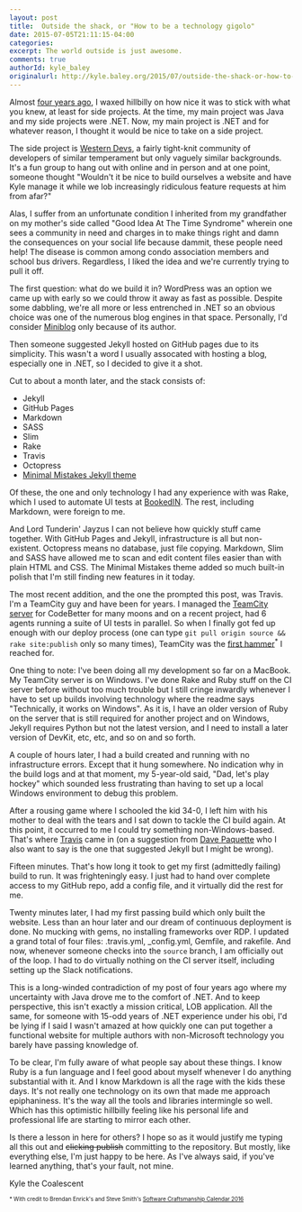 ```yaml
---
layout: post
title:  Outside the shack, or "How to be a technology gigolo"
date: 2015-07-05T21:11:15-04:00
categories:
excerpt: The world outside is just awesome.
comments: true
authorId: kyle_baley
originalurl: http://kyle.baley.org/2015/07/outside-the-shack-or-how-to-be-a-gigolo/
---
```


Almost [four years ago](http://kyle.baley.org/2011/11/staying-home-for-the-night/), I waxed hillbilly on how nice it was to stick with what you knew, at least for side projects. At the time, my main project was Java and my side projects were .NET. Now, my main project is .NET and for whatever reason, I thought it would be nice to take on a side project.

The side project is [Western Devs](http://www.westerndevs.com), a fairly tight-knit community of developers of similar temperament but only vaguely similar backgrounds. It's a fun group to hang out with online and in person and at one point, someone thought "Wouldn't it be nice to build ourselves a website and have Kyle manage it while we lob increasingly ridiculous feature requests at him from afar?"

Alas, I suffer from an unfortunate condition I inherited from my grandfather on my mother's side called "Good Idea At The Time Syndrome" wherein one sees a community in need and charges in to make things right and damn the consequences on your social life because dammit, these people need help! The disease is common among condo association members and school bus drivers. Regardless, I liked the idea and we're currently trying to pull it off.

The first question: what do we build it in? WordPress was an option we came up with early so we could throw it away as fast as possible. Despite some dabbling, we're all more or less entrenched in .NET so an obvious choice was one of the numerous blog engines in that space. Personally, I'd consider [Miniblog](https://github.com/madskristensen/miniblog) only because of its author.

Then someone suggested Jekyll hosted on GitHub pages due to its simplicity. This wasn't a word I usually assocated with hosting a blog, especially one in .NET, so I decided to give it a shot.

Cut to about a month later, and the stack consists of:

* Jekyll
* GitHub Pages
* Markdown
* SASS
* Slim
* Rake
* Travis
* Octopress
* [Minimal Mistakes Jekyll theme](https://github.com/mmistakes/minimal-mistakes)

Of these, the one and only technology I had any experience with was Rake, which I used to automate UI tests at [BookedIN](http://www.getbookedin.com). The rest, including Markdown, were foreign to me.

And Lord Tunderin' Jayzus I can not believe how quickly stuff came together. With GitHub Pages and Jekyll, infrastructure is all but non-existent. Octopress means no database, just file copying. Markdown, Slim and SASS have allowed me to scan and edit content files easier than with plain HTML and CSS. The Minimal Mistakes theme added so much built-in polish that I'm still finding new features in it today.

The most recent addition, and the one the prompted this post, was Travis. I'm a TeamCity guy and have been for years. I managed the [TeamCity server](http://teamcity.codebetter.com) for CodeBetter for many moons and on a recent project, had 6 agents running a suite of UI tests in parallel. So when I finally got fed up enough with our deploy process (one can type `git pull origin source && rake site:publish` only so many times), TeamCity was the [first hammer](http://brendan.enrick.com/image.axd?picture=Golden-Hammer_1.png)<sup>*</sup> I reached for.

One thing to note: I've been doing all my development so far on a MacBook. My TeamCity server is on Windows. I've done Rake and Ruby stuff on the CI server before without too much trouble but I still cringe inwardly whenever I have to set up builds involving technology where the readme says "Technically, it works on Windows". As it is, I have an older version of Ruby on the server that is still required for another project and on Windows, Jekyll requires Python but not the latest version, and I need to install a later version of DevKit, etc, etc, and so on and so forth.

A couple of hours later, I had a build created and running with no infrastructure errors. Except that it hung somewhere. No indication why in the build logs and at that moment, my 5-year-old said, "Dad, let's play hockey" which sounded less frustrating than having to set up a local Windows environment to debug this problem.

After a rousing game where I schooled the kid 34-0, I left him with his mother to deal with the tears and I sat down to tackle the CI build again. At this point, it occurred to me I could try something non-Windows-based. That's where [Travis](http://travis-ci.org) came in (on a suggestion from [Dave Paquette](http://localhost:4000/bios/dave_paquette/) who I also want to say is the one that suggested Jekyll but I might be wrong).

Fifteen minutes. That's how long it took to get my first (admittedly failing) build to run. It was frighteningly easy. I just had to hand over complete access to my GitHub repo, add a config file, and it virtually did the rest for me.

Twenty minutes later, I had my first passing build which only built the website. Less than an hour later and our dream of continuous deployment is done. No mucking with gems, no installing frameworks over RDP. I updated a grand total of four files: .travis.yml, _config.yml, Gemfile, and rakefile. And now, whenever someone checks into the `source` branch, I am officially out of the loop. I had to do virtually nothing on the CI server itself, including setting up the Slack notifications.

This is a long-winded contradiction of my post of four years ago where my uncertainty with Java drove me to the comfort of .NET. And to keep perspective, this isn't exactly a mission critical, LOB application. All the same, for someone with 15-odd years of .NET experience under his obi, I'd be lying if I said I wasn't amazed at how quickly one can put together a functional website for multiple authors with non-Microsoft technology you barely have passing knowledge of.

To be clear, I'm fully aware of what people say about these things. I know Ruby is a fun language and I feel good about myself whenever I do anything substantial with it. And I know Markdown is all the rage with the kids these days. It's not really one technology on its own that made me approach epiphaniness. It's the way all the tools and libraries intermingle so well. Which has this optimistic hillbilly feeling like his personal life and professional life are starting to mirror each other.

Is there a lesson in here for others? I hope so as it would justify me typing all this out and <s>clicking publish</s> committing to the repository. But mostly, like everything else, I'm just happy to be here. As I've always said, if you've learned anything, that's your fault, not mine.

Kyle the Coalescent

<sub><sup>* With credit to Brendan Enrick's and Steve Smith's [Software Craftsmanship Calendar 2016](http://brendan.enrick.com/post/Making-The-Software-Craftsmanship-Calendar-Images)</sup></sub>
